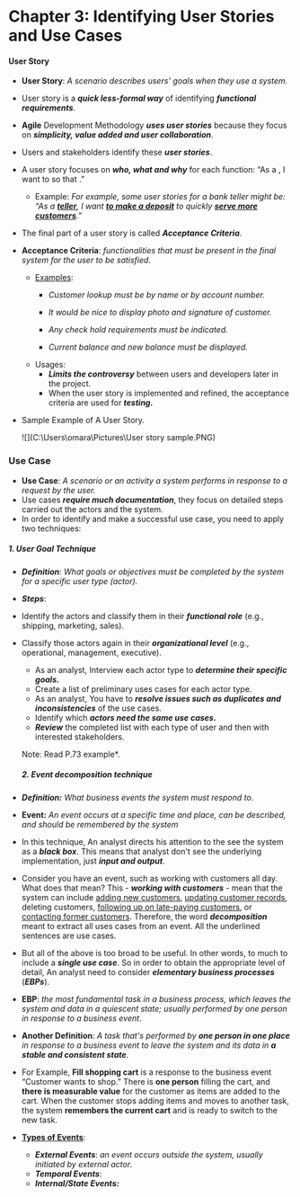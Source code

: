 # Chapter 3: Identifying User Stories and Use Cases

#### User Story

- **User Story**: *A scenario describes users' goals when they use a system.*
- User story is a ***quick less-formal way*** of identifying ***functional requirements***.
- **Agile** Development Methodology ***uses user stories*** because they focus on ***simplicity, value added and user collaboration***. 
- Users and stakeholders identify these ***user stories***.
- A user story focuses on ***who, what and why*** for each function:
  “As a <role played>, I want to <goal> so that <reason>.”
  
  - Example: *For example, some user stories for a bank teller might be:
     “As a **<u>teller</u>**, I want **<u>to make a deposit</u>** to quickly **<u>serve more customers</u>**.”*
- The final part of a user story is called ***Acceptance Criteria***.
- **Acceptance Criteria**: *functionalities that must be present in the final system for the user to be satisfied*.
  - <u>Examples</u>:
    - *Customer lookup must be by name or by account number.*
    - *It would be nice to display photo and signature of customer.*

    - *Any check hold requirements must be indicated.*

    - *Current balance and new balance must be displayed.*
  - Usages:
    - ***Limits the controversy*** between users and developers later in the project.
    - When the user story is implemented and refined, the acceptance criteria are used for ***testing.***

- Sample Example of A User Story. 

  ![](C:\Users\omara\Pictures\User story sample.PNG)

### Use Case

- **Use Case**: *A scenario or an activity a system performs in response to a request by the user.*
- Use cases ***require much documentation***, they focus on detailed steps carried out the actors and the system.
- In order to identify and make a successful use case, you need to apply two techniques:

##### 1. User Goal Technique

- ***Definition***: *What goals or objectives must be completed by the system for a specific user type (actor).*

- ***Steps***:
- Identify the actors and classify them in their ***functional role*** (e.g., shipping, marketing, sales).
  
- Classify those actors again in their ***organizational level*** (e.g., operational, management, executive).
  - As an analyst, Interview each actor type to ***determine their specific goals.***
  - Create a list of preliminary uses cases for each actor type.
  - As an analyst, You have to ***resolve issues such as duplicates and inconsistencies*** of the use cases.
  - Identify which ***actors need the same use cases.***
  - ***Review*** the completed list with each type of user and then with interested
    stakeholders.


  Note: Read P.73 example*.

  ##### 2. Event decomposition technique

- ***Definition:*** *What business events the system must respond to.*
- **Event:** *An event occurs at a specific time and place, can be described, and should be remembered by the system*
- In this technique, An analyst directs his attention to the see the system as a ***black box***. This means that analyst don't see the underlying implementation, just ***input and output***.
- Consider you have an event, such as working with customers all day. What does that mean? This - ***working with customers*** - mean that the system can include <u>adding new customers</u>, <u>updating customer records</u>, deleting customers, <u>following up on late-paying customers</u>, or <u>contacting former customers</u>. Therefore, the word ***decomposition*** meant to extract all uses cases from an event. All the underlined sentences are use cases.

- But all of the above is too broad to be useful. In other words, to much to include a ***single use case***. So in order to obtain the appropriate level of detail, An analyst need to consider ***elementary business processes*** (***EBPs***).
- **EBP**: *the most fundamental task in a business process, which leaves the system and data in a quiescent state; usually performed by one person in response to a business event*.
- **Another Definition**: *A task that's performed by **one person in one place** in response to a business event to leave the system and its data in **a stable and consistent state**.* 
- For Example, **Fill shopping cart** is a response to the business event “Customer wants to shop.” There is **one person** filling the cart, and **there is measurable value** for the customer as items are added to the cart. When the customer stops adding items and moves to another task, the system **remembers the current cart** and is ready to switch to the new task.
  
- **<u>Types of Events</u>**:
  - ***External Events***: *an event occurs outside the system, usually initiated by external actor.* 
  - ***Temporal Events***:
  - ***Internal/State Events:***